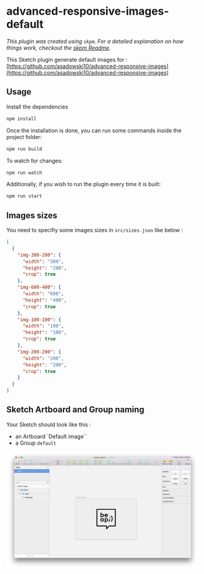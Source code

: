# advanced-responsive-images-default

_This plugin was created using `skpm`. For a detailed explanation on how things work, checkout the [skpm Readme](https://github.com/skpm/skpm/blob/master/README.md)._

This Sketch plugin generate default images for : [https://github.com/asadowski10/advanced-responsive-images](https://github.com/asadowski10/advanced-responsive-images)

## Usage

Install the dependencies

```bash
npm install
```

Once the installation is done, you can run some commands inside the project folder:

```bash
npm run build
```

To watch for changes:

```bash
npm run watch
```

Additionally, if you wish to run the plugin every time it is built:

```bash
npm run start
```

## Images sizes

You need to specifiy some images sizes in `src/sizes.json` like below :
````json
[
  {
    "img-300-200": {
      "width": "300",
      "height": "200",
      "crop": true
    },
    "img-600-400": {
      "width": "600",
      "height": "400",
      "crop": true
    },
    "img-100-100": {
      "width": "100",
      "height": "100",
      "crop": true
    },
    "img-200-200": {
      "width": "200",
      "height": "200",
      "crop": true
    }
  }
]
````

## Sketch Artboard and Group naming

Your Sketch should look like this :
- an Artboard `Default image``
- a Group `default`

![Sketch Screenshot](/sketch-screenshot.png?raw=true)
